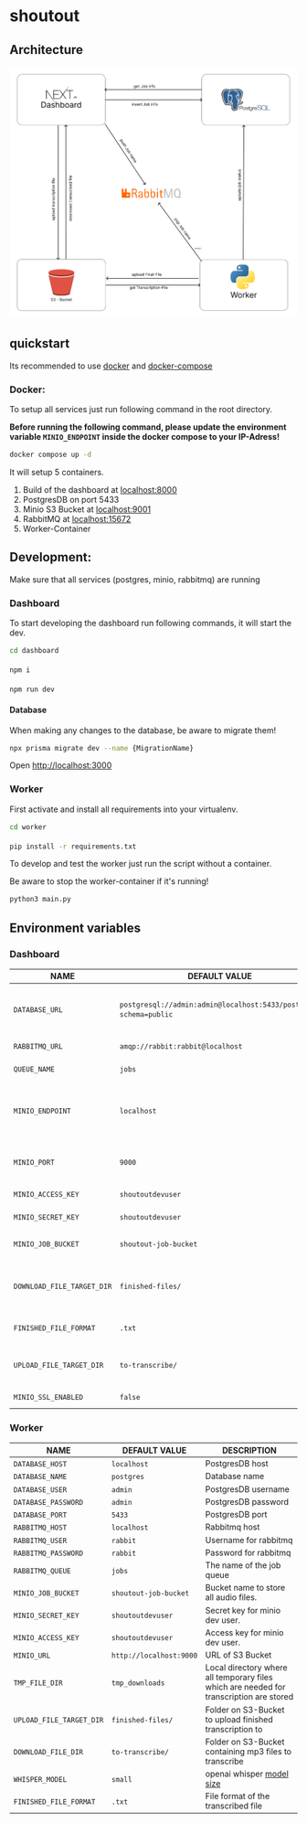 # shoutout

## Architecture

![.assets/arch.png](.assets/arch.png)

## quickstart

Its recommended to use [docker](https://docs.docker.com/get-docker/) and [docker-compose](https://docs.docker.com/compose/install/)


### Docker:

To setup all services just run following command in the root directory.

**Before running the following command, please update the environment variable `MINIO_ENDPOINT` inside the docker compose to your IP-Adress!**

```bash
docker compose up -d
```

It will setup 5 containers.
1. Build of the dashboard at [localhost:8000](http://localhost:8000)
2. PostgresDB on port 5433
3. Minio S3 Bucket at [localhost:9001](http://localhost:9001)
4. RabbitMQ at [localhost:15672](http://localhost:15672)
5. Worker-Container

## Development:

Make sure that all services (postgres, minio, rabbitmq) are running

### Dashboard

To start developing the dashboard run following commands, it will start the dev.

```bash
cd dashboard

npm i

npm run dev
```


#### Database

When making any changes to the database, be aware to migrate them!

```bash
npx prisma migrate dev --name {MigrationName}
```

Open [http://localhost:3000](http://localhost:3000)

### Worker

First activate and install all requirements into your virtualenv.

```bash
cd worker

pip install -r requirements.txt
```

To develop and test the worker just run the script without a container.

Be aware to stop the worker-container if it's running!

```bash
python3 main.py
```

## Environment variables

### Dashboard

| NAME | DEFAULT VALUE | DESCRIPTION |
| ----------------------------- | ---------------------------------------------------------------------- | --------------------------------------------------------------------------------------------- |
| `DATABASE_URL` | `postgresql://admin:admin@localhost:5433/postgres?schema=public` | It is required for prisma to connect with the postgres database. |
| `RABBITMQ_URL` | `amqp://rabbit:rabbit@localhost` | URL of the rabbitmq |
| `QUEUE_NAME` | `jobs` | The name of the job-queue | 
| `MINIO_ENDPOINT` | `localhost` | This is the endpoint of minio server. It will be the IP address of the server. |
| `MINIO_PORT` | `9000` | Minio port for communication from dashboard. |
| `MINIO_ACCESS_KEY` | `shoutoutdevuser` | Access key for minio dev user. |
| `MINIO_SECRET_KEY` | `shoutoutdevuser` | Secret key for minio dev user. |
| `MINIO_JOB_BUCKET` | `shoutout-job-bucket` | Bucket name to store all audio files. |
| `DOWNLOAD_FILE_TARGET_DIR` | `finished-files/` | Folder on S3-Bucket containing transcribed files | 
| `FINISHED_FILE_FORMAT` | `.txt` | The download format of the finished file |
| `UPLOAD_FILE_TARGET_DIR` | `to-transcribe/` | Folder on S3-Bucket to upload mp3 files to |
| `MINIO_SSL_ENABLED` | `false` | SSL setting for S3 Bucket |

### Worker

| NAME | DEFAULT VALUE | DESCRIPTION |
| ----------------------------- | ---------------------------------------------------------------------- | --------------------------------------------------------------------------------------------- |
| `DATABASE_HOST` | `localhost` | PostgresDB host |
| `DATABASE_NAME` | `postgres` | Database name |
| `DATABASE_USER` | `admin` | PostgresDB username |
| `DATABASE_PASSWORD` | `admin` | PostgresDB password |
| `DATABASE_PORT` | `5433` | PostgresDB port|
| `RABBITMQ_HOST` | `localhost` | Rabbitmq host |
| `RABBITMQ_USER` | `rabbit` | Username for rabbitmq |
| `RABBITMQ_PASSWORD` | `rabbit` | Password for rabbitmq |
| `RABBITMQ_QUEUE` | `jobs` | The name of the job queue |
| `MINIO_JOB_BUCKET` | `shoutout-job-bucket` | Bucket name to store all audio files. |
| `MINIO_SECRET_KEY` | `shoutoutdevuser` | Secret key for minio dev user. |
| `MINIO_ACCESS_KEY` | `shoutoutdevuser` | Access key for minio dev user. |
| `MINIO_URL` | `http://localhost:9000` | URL of S3 Bucket |
| `TMP_FILE_DIR` | `tmp_downloads` | Local directory where all temporary files which are needed for transcription are stored |
| `UPLOAD_FILE_TARGET_DIR` | `finished-files/` | Folder on S3-Bucket to upload finished transcription to |
| `DOWNLOAD_FILE_DIR` | `to-transcribe/` | Folder on S3-Bucket containing mp3 files to transcribe |
| `WHISPER_MODEL` | `small` | openai whisper [model size](https://github.com/openai/whisper#available-models-and-languages) |
| `FINISHED_FILE_FORMAT` | `.txt` | File format of the transcribed file |